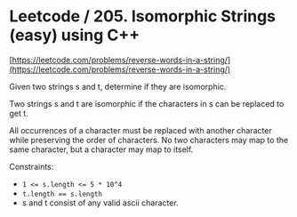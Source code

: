 # Leetcode / 205. Isomorphic Strings (easy) using C++

[https://leetcode.com/problems/reverse-words-in-a-string/](https://leetcode.com/problems/reverse-words-in-a-string/)

Given two strings s and t, determine if they are isomorphic.

Two strings s and t are isomorphic if the characters in s can be replaced to get t.

All occurrences of a character must be replaced with another character while preserving the order of characters. No two characters may map to the same character, but a character may map to itself.

Constraints:

- `1 <= s.length <= 5 * 10^4`
- `t.length == s.length`
- s and t consist of any valid ascii character.
